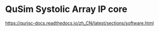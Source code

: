 QuSim Systolic Array IP core
========

https://qurisc-docs.readthedocs.io/zh_CN/latest/sections/software.html
